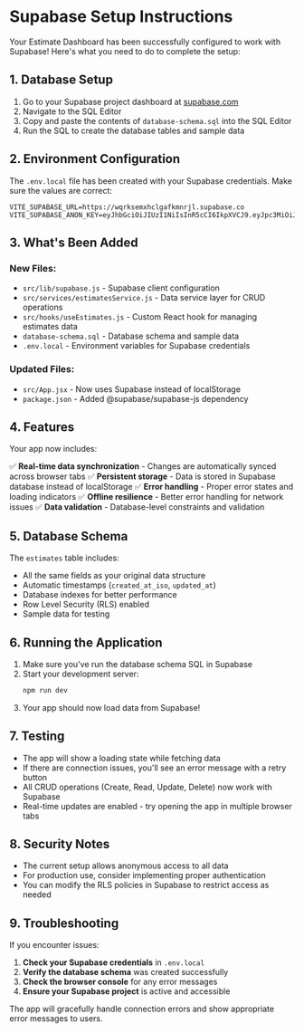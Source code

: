 # Supabase Setup Instructions

Your Estimate Dashboard has been successfully configured to work with Supabase! Here's what you need to do to complete the setup:

## 1. Database Setup

1. Go to your Supabase project dashboard at [supabase.com](https://supabase.com)
2. Navigate to the SQL Editor
3. Copy and paste the contents of `database-schema.sql` into the SQL Editor
4. Run the SQL to create the database tables and sample data

## 2. Environment Configuration

The `.env.local` file has been created with your Supabase credentials. Make sure the values are correct:

```env
VITE_SUPABASE_URL=https://wqrksemxhclgafkmnrjl.supabase.co
VITE_SUPABASE_ANON_KEY=eyJhbGciOiJIUzI1NiIsInR5cCI6IkpXVCJ9.eyJpc3MiOiJzdXBhYmFzZSIsInJlZiI6IndxcmtzZW14aGNsZ2Fma21ucmpsIiwicm9sZSI6ImFub24iLCJpYXQiOjE3NTcxNzAwNzAsImV4cCI6MjA3Mjc0NjA3MH0.REsp3NWt7EcdfVMUBa1wh76IXKvaSxN20Mmr6Dof6Gs
```

## 3. What's Been Added

### New Files:
- `src/lib/supabase.js` - Supabase client configuration
- `src/services/estimatesService.js` - Data service layer for CRUD operations
- `src/hooks/useEstimates.js` - Custom React hook for managing estimates data
- `database-schema.sql` - Database schema and sample data
- `.env.local` - Environment variables for Supabase credentials

### Updated Files:
- `src/App.jsx` - Now uses Supabase instead of localStorage
- `package.json` - Added @supabase/supabase-js dependency

## 4. Features

Your app now includes:

✅ **Real-time data synchronization** - Changes are automatically synced across browser tabs
✅ **Persistent storage** - Data is stored in Supabase database instead of localStorage
✅ **Error handling** - Proper error states and loading indicators
✅ **Offline resilience** - Better error handling for network issues
✅ **Data validation** - Database-level constraints and validation

## 5. Database Schema

The `estimates` table includes:
- All the same fields as your original data structure
- Automatic timestamps (`created_at_iso`, `updated_at`)
- Database indexes for better performance
- Row Level Security (RLS) enabled
- Sample data for testing

## 6. Running the Application

1. Make sure you've run the database schema SQL in Supabase
2. Start your development server:
   ```bash
   npm run dev
   ```
3. Your app should now load data from Supabase!

## 7. Testing

- The app will show a loading state while fetching data
- If there are connection issues, you'll see an error message with a retry button
- All CRUD operations (Create, Read, Update, Delete) now work with Supabase
- Real-time updates are enabled - try opening the app in multiple browser tabs

## 8. Security Notes

- The current setup allows anonymous access to all data
- For production use, consider implementing proper authentication
- You can modify the RLS policies in Supabase to restrict access as needed

## 9. Troubleshooting

If you encounter issues:

1. **Check your Supabase credentials** in `.env.local`
2. **Verify the database schema** was created successfully
3. **Check the browser console** for any error messages
4. **Ensure your Supabase project** is active and accessible

The app will gracefully handle connection errors and show appropriate error messages to users.
